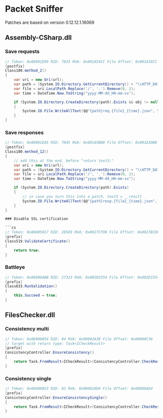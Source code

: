 # Packet Sniffer

Patches are based on version 0.12.12.1.16069

## Assembly-CSharp.dll

### Save requests

```cs
// Token: 0x06001E99 RID: 7833 RVA: 0x001A54CC File Offset: 0x001A36CC
[postfix]
Class180.method_2()
{
    var uri = new Uri(url);
    var path = (System.IO.Directory.GetCurrentDirectory() + "\\HTTP_DATA\\").Replace("\\\\", "\\");
    var file = uri.LocalPath.Replace('/', '.').Remove(0, 1);
    var time = DateTime.Now.ToString("yyyy-MM-dd_HH-mm-ss");

    if (System.IO.Directory.CreateDirectory(path).Exists && obj != null)
    {
        System.IO.File.WriteAllText($@"{path}req.{file}_{time}.json", text);
    }
}
```

### Save responses

```cs
// Token: 0x06001EA5 RID: 7845 RVA: 0x001A5BB8 File Offset: 0x001A3DB8
[postfix]
Class180.method_12()
{
    // add this at the end, before "return text3;"
    var uri = new Uri(url);
    var path = (System.IO.Directory.GetCurrentDirectory() + "\\HTTP_DATA\\").Replace("\\\\", "\\");
    var file = uri.LocalPath.Replace('/', '.').Remove(0, 1);
    var time = DateTime.Now.ToString("yyyy-MM-dd_HH-mm-ss");

    if (System.IO.Directory.CreateDirectory(path).Exists)
    {
        // in case you turn this into a patch, text3 = __result
        System.IO.File.WriteAllText($@"{path}resp.{file}_{time}.json", text3);
    }
}

### Disable SSL certification

```cs
// Token: 0x06005017 RID: 20503 RVA: 0x0027CF90 File Offset: 0x0027B190
[prefix]
Class519.ValidateCertificate()
{
    return true;
}
```

### Battleye

```cs
// Token: 0x06006ABB RID: 27323 RVA: 0x002D3354 File Offset: 0x002D1554
[prefix]
Class833.RunValidation()
{
    this.Succeed = true;
}
```

## FilesChecker.dll

### Consistency multi

```cs
// Token: 0x06000054 RID: 84 RVA: 0x00002A38 File Offset: 0x00000C38
// target with return type: Task<ICheckResult>
[prefix]
ConsistencyController.EnsureConsistency()
{
    return Task.FromResult<ICheckResult>(ConsistencyController.CheckResult.Succeed(new TimeSpan()));
}
```

### Consistency single

```cs
// Token: 0x06000053 RID: 83 RVA: 0x000028D4 File Offset: 0x00000AD4
[prefix]
ConsistencyController.EnsureConsistencySingle()
{
    return Task.FromResult<ICheckResult>(ConsistencyController.CheckResult.Succeed(new TimeSpan()));
}
```

